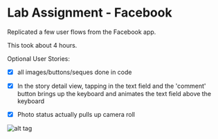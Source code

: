 # Lab Assignment - Facebook
Replicated a few user flows from the Facebook app.

This took about 4 hours. 
  
Optional User Stories:
  * [x] all images/buttons/seques done in code
  * [x] In the story detail view, tapping in the text field and the 'comment' button brings up the keyboard and animates the text field above the keyboard 
  * [x] Photo status actually pulls up camera roll
  
  
![alt tag](https://github.com/b00y0h/facebook-proto/blob/master/facebookDemo.gif)
